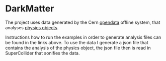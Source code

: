 # DarkMatter

The project uses data generated by the Cern [opendata](http://opendata.cern.ch/getting-started/CMS) offline system, that analyses [physics objects](http://opendata.cern.ch/about/CMS-Physics-Objects).

Instructions how to run the examples in order to generate analysis files can be found in the links above. To use the data I generate a json file that contains the analysis of the physics object, the json file then is read in SuperCollider that sonifies the data.
